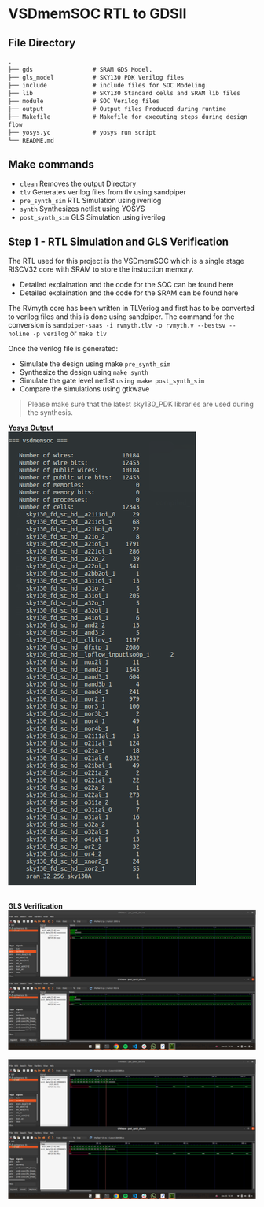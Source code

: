 # VSDmemSOC RTL to GDSII

## File Directory 
    .
    ├── gds                 # SRAM GDS Model.
    ├── gls_model           # SKY130 PDK Verilog files
    ├── include             # include files for SOC Modeling
    ├── lib                 # SKY130 Standard cells and SRAM lib files
    ├── module              # SOC Verilog files
    ├── output              # Output files Produced during runtime
    ├── Makefile            # Makefile for executing steps during design flow
    ├── yosys.yc            # yosys run script
    └── README.md                  

## Make commands

+ `clean`               Removes the output Directory
+ `tlv`                 Generates verilog files from tlv using sandpiper
+ `pre_synth_sim`       RTL Simulation using iverilog
+ `synth`               Synthesizes netlist using YOSYS
+ `post_synth_sim`      GLS Simulation using iverilog

## Step 1 - RTL Simulation and GLS Verification

The RTL used for this project is the VSDmemSOC which is a single stage RISCV32 core with SRAM to store the instuction memory.

- Detailed explaination and the code for the SOC can be found here
- Detailed explaination and the code for the SRAM can be found here

The RVmyth core has been written in TLVeriog and first has to be converted to verilog files and this is done using sandpiper.
The command for the conversion is `sandpiper-saas -i rvmyth.tlv -o rvmyth.v --bestsv --noline -p verilog`  or `make tlv`

Once the verilog file is generated:
- Simulate the design using make `pre_synth_sim`
- Synthesize the design using `make synth`
- Simulate the gate level netlist `using make post_synth_sim`
- Compare the simulations using gtkwave
> Please make sure that the latest sky130_PDK libraries are used during the synthesis.

**Yosys Output**<br />
![](../Resources/s1-1.png)<br /><br />

**GLS Verification**
![](../Resources/s1-2.png)<br /><br />
![](../Resources/s1-3.png)<br />




